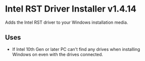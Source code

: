 # Intel RST Driver Installer v1.4.14
Adds the Intel RST driver to your Windows installation media.

## Uses
- If Intel 10th Gen or later PC can't find any drives when installing Windows on even with the drives connected.
